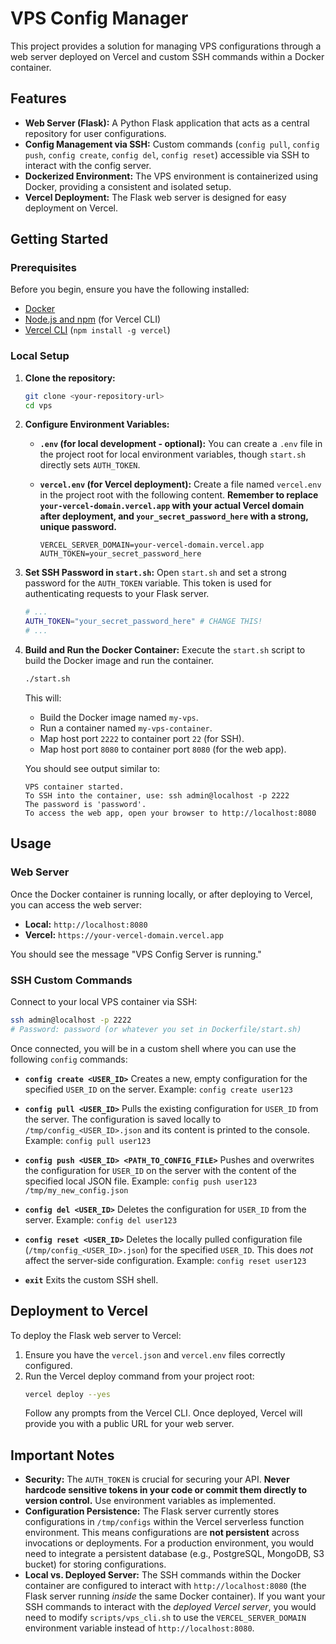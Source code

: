 # VPS Config Manager

This project provides a solution for managing VPS configurations through a web server deployed on Vercel and custom SSH commands within a Docker container.

## Features

*   **Web Server (Flask):** A Python Flask application that acts as a central repository for user configurations.
*   **Config Management via SSH:** Custom commands (`config pull`, `config push`, `config create`, `config del`, `config reset`) accessible via SSH to interact with the config server.
*   **Dockerized Environment:** The VPS environment is containerized using Docker, providing a consistent and isolated setup.
*   **Vercel Deployment:** The Flask web server is designed for easy deployment on Vercel.

## Getting Started

### Prerequisites

Before you begin, ensure you have the following installed:

*   [Docker](https://docs.docker.com/get-docker/)
*   [Node.js and npm](https://nodejs.org/en/download/) (for Vercel CLI)
*   [Vercel CLI](https://vercel.com/download) (`npm install -g vercel`)

### Local Setup

1.  **Clone the repository:**
    ```bash
    git clone <your-repository-url>
    cd vps
    ```

2.  **Configure Environment Variables:**

    *   **`.env` (for local development - optional):** You can create a `.env` file in the project root for local environment variables, though `start.sh` directly sets `AUTH_TOKEN`.

    *   **`vercel.env` (for Vercel deployment):**
        Create a file named `vercel.env` in the project root with the following content. **Remember to replace `your-vercel-domain.vercel.app` with your actual Vercel domain after deployment, and `your_secret_password_here` with a strong, unique password.**

        ```
        VERCEL_SERVER_DOMAIN=your-vercel-domain.vercel.app
        AUTH_TOKEN=your_secret_password_here
        ```

3.  **Set SSH Password in `start.sh`:**
    Open `start.sh` and set a strong password for the `AUTH_TOKEN` variable. This token is used for authenticating requests to your Flask server.

    ```bash
    # ...
    AUTH_TOKEN="your_secret_password_here" # CHANGE THIS!
    # ...
    ```

4.  **Build and Run the Docker Container:**
    Execute the `start.sh` script to build the Docker image and run the container.

    ```bash
    ./start.sh
    ```
    This will:
    *   Build the Docker image named `my-vps`.
    *   Run a container named `my-vps-container`.
    *   Map host port `2222` to container port `22` (for SSH).
    *   Map host port `8080` to container port `8080` (for the web app).

    You should see output similar to:
    ```
    VPS container started.
    To SSH into the container, use: ssh admin@localhost -p 2222
    The password is 'password'.
    To access the web app, open your browser to http://localhost:8080
    ```

## Usage

### Web Server

Once the Docker container is running locally, or after deploying to Vercel, you can access the web server:

*   **Local:** `http://localhost:8080`
*   **Vercel:** `https://your-vercel-domain.vercel.app`

You should see the message "VPS Config Server is running."

### SSH Custom Commands

Connect to your local VPS container via SSH:

```bash
ssh admin@localhost -p 2222
# Password: password (or whatever you set in Dockerfile/start.sh)
```

Once connected, you will be in a custom shell where you can use the following `config` commands:

*   **`config create <USER_ID>`**
    Creates a new, empty configuration for the specified `USER_ID` on the server.
    Example: `config create user123`

*   **`config pull <USER_ID>`**
    Pulls the existing configuration for `USER_ID` from the server. The configuration is saved locally to `/tmp/config_<USER_ID>.json` and its content is printed to the console.
    Example: `config pull user123`

*   **`config push <USER_ID> <PATH_TO_CONFIG_FILE>`**
    Pushes and overwrites the configuration for `USER_ID` on the server with the content of the specified local JSON file.
    Example: `config push user123 /tmp/my_new_config.json`

*   **`config del <USER_ID>`**
    Deletes the configuration for `USER_ID` from the server.
    Example: `config del user123`

*   **`config reset <USER_ID>`**
    Deletes the locally pulled configuration file (`/tmp/config_<USER_ID>.json`) for the specified `USER_ID`. This does *not* affect the server-side configuration.
    Example: `config reset user123`

*   **`exit`**
    Exits the custom SSH shell.

## Deployment to Vercel

To deploy the Flask web server to Vercel:

1.  Ensure you have the `vercel.json` and `vercel.env` files correctly configured.
2.  Run the Vercel deploy command from your project root:
    ```bash
    vercel deploy --yes
    ```
    Follow any prompts from the Vercel CLI. Once deployed, Vercel will provide you with a public URL for your web server.

## Important Notes

*   **Security:** The `AUTH_TOKEN` is crucial for securing your API. **Never hardcode sensitive tokens in your code or commit them directly to version control.** Use environment variables as implemented.
*   **Configuration Persistence:** The Flask server currently stores configurations in `/tmp/configs` within the Vercel serverless function environment. This means configurations are **not persistent** across invocations or deployments. For a production environment, you would need to integrate a persistent database (e.g., PostgreSQL, MongoDB, S3 bucket) for storing configurations.
*   **Local vs. Deployed Server:** The SSH commands within the Docker container are configured to interact with `http://localhost:8080` (the Flask server running *inside* the same Docker container). If you want your SSH commands to interact with the *deployed Vercel server*, you would need to modify `scripts/vps_cli.sh` to use the `VERCEL_SERVER_DOMAIN` environment variable instead of `http://localhost:8080`.
